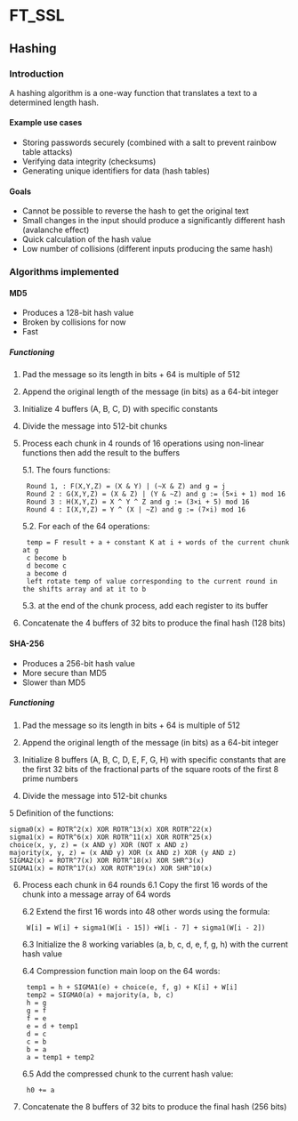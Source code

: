 # FT_SSL

## Hashing

### Introduction

A hashing algorithm is a one-way function that translates a text to a determined length hash.

#### Example use cases
- Storing passwords securely (combined with a salt to prevent rainbow table attacks)
- Verifying data integrity (checksums)
- Generating unique identifiers for data (hash tables)

#### Goals
- Cannot be possible to reverse the hash to get the original text
- Small changes in the input should produce a significantly different hash (avalanche effect)
- Quick calculation of the hash value
- Low number of collisions (different inputs producing the same hash)

### Algorithms implemented

#### MD5
- Produces a 128-bit hash value
- Broken by collisions for now
- Fast

##### Functioning

1. Pad the message so its length in bits + 64 is multiple of 512
2. Append the original length of the message (in bits) as a 64-bit integer
3. Initialize 4 buffers (A, B, C, D) with specific constants
4. Divide the message into 512-bit chunks
5. Process each chunk in 4 rounds of 16 operations using non-linear functions then add the result to the buffers

    5.1. The fours functions:

        Round 1, : F(X,Y,Z) = (X & Y) | (~X & Z) and g = j
        Round 2 : G(X,Y,Z) = (X & Z) | (Y & ~Z) and g := (5×i + 1) mod 16
        Round 3 : H(X,Y,Z) = X ^ Y ^ Z and g := (3×i + 5) mod 16
        Round 4 : I(X,Y,Z) = Y ^ (X | ~Z) and g := (7×i) mod 16

    5.2. For each of the 64 operations:

        temp = F result + a + constant K at i + words of the current chunk at g
        c become b
        d become c
        a become d
        left rotate temp of value corresponding to the current round in the shifts array and at it to b

    5.3. at the end of the chunk process, add each register to its buffer

6. Concatenate the 4 buffers of 32 bits to produce the final hash (128 bits)

#### SHA-256
- Produces a 256-bit hash value
- More secure than MD5
- Slower than MD5

##### Functioning
1. Pad the message so its length in bits + 64 is multiple of 512

2. Append the original length of the message (in bits) as a 64-bit integer

3. Initialize 8 buffers (A, B, C, D, E, F, G, H) with specific constants that are the first 32 bits of the fractional parts of the square roots of the first 8 prime numbers

4. Divide the message into 512-bit chunks

5 Definition of the functions:

    sigma0(x) = ROTR^2(x) XOR ROTR^13(x) XOR ROTR^22(x)
    sigma1(x) = ROTR^6(x) XOR ROTR^11(x) XOR ROTR^25(x)
    choice(x, y, z) = (x AND y) XOR (NOT x AND z)
    majority(x, y, z) = (x AND y) XOR (x AND z) XOR (y AND z)
    SIGMA2(x) = ROTR^7(x) XOR ROTR^18(x) XOR SHR^3(x)
    SIGMA1(x) = ROTR^17(x) XOR ROTR^19(x) XOR SHR^10(x)

6. Process each chunk in 64 rounds
    6.1 Copy the first 16 words of the chunk into a message array of 64 words

    6.2 Extend the first 16 words into 48 other words using the formula: 

        W[i] = W[i] + sigma1(W[i - 15]) +W[i - 7] + sigma1(W[i - 2])
    
    6.3 Initialize the 8 working variables (a, b, c, d, e, f, g, h) with the current hash value

    6.4 Compression function main loop on the 64 words:

        temp1 = h + SIGMA1(e) + choice(e, f, g) + K[i] + W[i]
        temp2 = SIGMA0(a) + majority(a, b, c)
        h = g
        g = f
        f = e
        e = d + temp1
        d = c
        c = b
        b = a
        a = temp1 + temp2
    6.5 Add the compressed chunk to the current hash value:

        h0 += a

7. Concatenate the 8 buffers of 32 bits to produce the final hash (256 bits)
